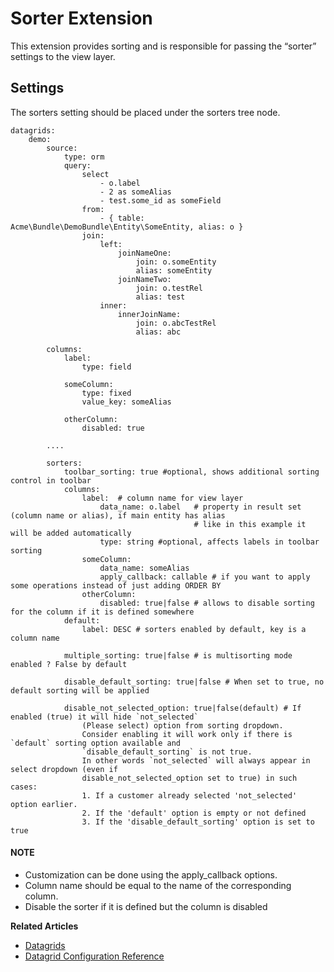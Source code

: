 <a id="customize-datagrids-extensions-sorters"></a>

# Sorter Extension

This extension provides sorting and is responsible for passing the “sorter” settings to the view layer.

## Settings

The sorters setting should be placed under the sorters tree node.

```none
datagrids:
    demo:
        source:
            type: orm
            query:
                select
                    - o.label
                    - 2 as someAlias
                    - test.some_id as someField
                from:
                    - { table: Acme\Bundle\DemoBundle\Entity\SomeEntity, alias: o }
                join:
                    left:
                        joinNameOne:
                            join: o.someEntity
                            alias: someEntity
                        joinNameTwo:
                            join: o.testRel
                            alias: test
                    inner:
                        innerJoinName:
                            join: o.abcTestRel
                            alias: abc

        columns:
            label:
                type: field

            someColumn:
                type: fixed
                value_key: someAlias

            otherColumn:
                disabled: true

        ....

        sorters:
            toolbar_sorting: true #optional, shows additional sorting control in toolbar
            columns:
                label:  # column name for view layer
                    data_name: o.label   # property in result set (column name or alias), if main entity has alias
                                         # like in this example it will be added automatically
                    type: string #optional, affects labels in toolbar sorting
                someColumn:
                    data_name: someAlias
                    apply_callback: callable # if you want to apply some operations instead of just adding ORDER BY
                otherColumn:
                    disabled: true|false # allows to disable sorting for the column if it is defined somewhere
            default:
                label: DESC # sorters enabled by default, key is a column name

            multiple_sorting: true|false # is multisorting mode enabled ? False by default

            disable_default_sorting: true|false # When set to true, no default sorting will be applied

            disable_not_selected_option: true|false(default) # If enabled (true) it will hide `not_selected`
                (Please select) option from sorting dropdown.
                Consider enabling it will work only if there is `default` sorting option available and
                `disable_default_sorting` is not true.
                In other words `not_selected` will always appear in select dropdown (even if
                disable_not_selected_option set to true) in such cases:
                1. If a customer already selected 'not_selected' option earlier.
                2. If the 'default' option is empty or not defined
                3. If the 'disable_default_sorting' option is set to true
```

#### NOTE
* Customization can be done using the apply_callback options.
* Column name should be equal to the name of the corresponding column.
* Disable the sorter if it is defined but the column is disabled

**Related Articles**

* [Datagrids](../../../data-grids/index.md#data-grids)
* [Datagrid Configuration Reference](../../../../configuration/yaml/datagrids.md#reference-format-datagrids)
